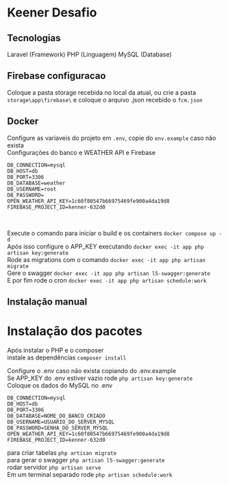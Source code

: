 # Keener Desafio

## Tecnologias
Laravel (Framework)
PHP (Linguagem)
MySQL (Database)

## Firebase configuracao
Coloque a pasta storage recebida no local da atual, ou crie a pasta `storage\app\firebase\` e coloque o arquivo .json recebido o `fcm.json`

## Docker
Configure as variaveis do projeto em `.env`, copie do `env.example` caso não exista <br>
Configurações do banco e WEATHER API e Firebase<br>
````
DB_CONNECTION=mysql
DB_HOST=db
DB_PORT=3306
DB_DATABASE=weather
DB_USERNAME=root
DB_PASSWORD=
OPEN_WEATHER_API_KEY=1c60f80547b66975469fe900a4da19d8
FIREBASE_PROJECT_ID=kenner-632d0
````
<br>

Execute o comando para iniciar o build e os containers `docker compose up -d ` <br>
Após isso configure o APP_KEY executando `docker exec -it app php artisan key:generate` <br>
Rode as migrations com o comando `docker exec -it app php artisan migrate` <br>
Gere o swagger `docker exec -it app php artisan l5-swagger:generate` <br>
E por fim rode o cron `docker exec -it app php artisan schedule:work` <br>

## Instalação manual

# Instalação dos pacotes
Após instalar o PHP e o composer <br>
instale as dependências `composer install` <br>

Configure o .env caso não exista copiando do .env.example<br>
Se APP_KEY do .env estiver vazio rode `php artisan key:generate` <br>
Coloque os dados do MySQL no .env<br>
````
DB_CONNECTION=mysql
DB_HOST=db
DB_PORT=3306
DB_DATABASE=NOME_DO_BANCO_CRIADO
DB_USERNAME=USUARIO_DO_SERVER_MYSQL
DB_PASSWORD=SENHA_DO_SERVER_MYSQL
OPEN_WEATHER_API_KEY=1c60f80547b66975469fe900a4da19d8
FIREBASE_PROJECT_ID=kenner-632d0
````
para criar tabelas `php artisan migrate` <br>
para gerar o swagger `php artisan l5-swagger:generate` <br>
rodar servidor ```php artisan serve```<br>
Em um terminal separado rode  `php artisan schedule:work`


